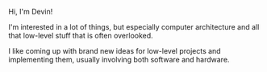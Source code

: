 Hi, I'm Devin!

I'm interested in a lot of things, but especially computer architecture and all that low-level stuff that is often overlooked.

I like coming up with brand new ideas for low-level projects and implementing them, usually involving both software and hardware.

<!--
**SGNull/SGNull** is a ✨ _special_ ✨ repository because its `README.md` (this file) appears on your GitHub profile.

Here are some ideas to get you started:

- 🔭 I’m currently working on ...
- 🌱 I’m currently learning ...
- 👯 I’m looking to collaborate on ...
- 🤔 I’m looking for help with ...
- 💬 Ask me about ...
- 📫 How to reach me: ...
- 😄 Pronouns: ...
- ⚡ Fun fact: ...
-->
